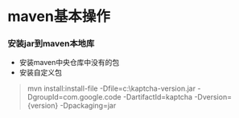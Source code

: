 # maven基本操作

### 安装jar到maven本地库

* 安装maven中央仓库中没有的包
* 安装自定义包

> mvn install:install-file -Dfile=c:\kaptcha-version.jar -DgroupId=com.google.code -DartifactId=kaptcha -Dversion={version} -Dpackaging=jar